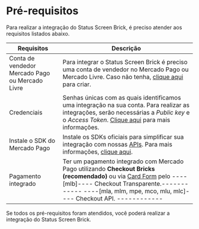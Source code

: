 # Pré-requisitos

Para realizar a integração do Status Screen Brick, é preciso atender aos requisitos listados abaixo.

| Requisitos | Descrição |
|---|---|
| Conta de vendedor Mercado Pago ou Mercado Livre | Para integrar o Status Screen Brick é preciso uma conta de vendedor no Mercado Pago ou Mercado Livre. Caso não tenha, [clique aqui](https://www.mercadopago[FAKER][URL][DOMAIN]/hub/registration/landing) para criar. | 
| Credenciais | Senhas únicas com as quais identificamos uma integração na sua conta. Para realizar as integrações, serão necessárias a _Public key_ e o _Access Token_. [Clique aqui](/developers/pt/guides/additional-content/credentials/credentials) para mais informações. |
| Instale o SDK do Mercado Pago | Instale os SDKs oficiais para simplificar sua integração com nossas [APIs](/developers/pt/reference/payments/_payments/post). Para mais informações, [clique aqui](/developers/pt/guides/sdks-v2/official/landing). |
| Pagamento integrado | Ter um pagamento integrado com Mercado Pago utilizando **Checkout Bricks (recomendado)** ou via [Card Form](/developers/pt/guides/checkout-api-v2/integration-via-cardform) pelo ----[mlb]---- Checkout Transparente.------------ ----[mla, mlm, mpe, mco, mlu, mlc]---- Checkout API. ------------|

Se todos os pré-requisitos foram atendidos, você poderá realizar a integração do Status Screen Brick.